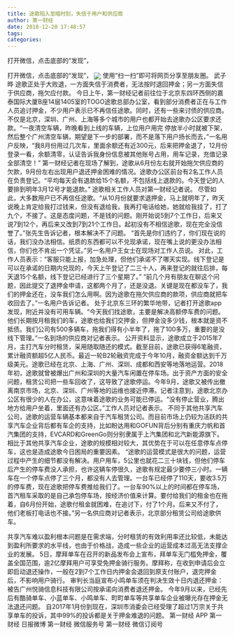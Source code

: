 ```yaml
---
title: 途歌陷入至暗时刻，失信于用户和供应商
author: 第一财经
date: 2018-12-20 17:48:57
tags: 
categories: 
---
```

打开微信，点击底部的“发现”，
<!-- more -->
打开微信，点击底部的“发现”，
<img align="center" border="0" src="https://imgcdn.yicai.com/uppics/images/2018/12/37850398fe77ff7b36bf771a507f06b1.jpg" />
使用“扫一扫”即可将网页分享至朋友圈。
武子晔
途歌正处于大败退，一方面失信于消费者，无法按时退回押金；另一方面失信于供应商，拖欠应付款。
今日上午，第一财经记者前往位于北京东四环西侧的嘉泰国际大厦B座14层1405室的TOGO途歌总部办公室，看到部分消费者正在与工作人员追讨押金，不少用户表示已不再信任途歌。同时，还有一些来讨债的供应商。
不仅是北京，深圳、广州、上海等多个城市的用户也都开始去途歌办公区要求还款。“一夜清空车辆，昨晚看到上线的车辆，上位用户用完 停放半小时就被下架，然后整个广州清空车辆，期望是下一步的部署，而不是落下用户扬长而去，”一名用户反映，“我8月份用过几次车，里面余额还有近300元，后来把押金退了，12月份登录一看，余额清零，认证告诉我身份信息被其他账号占用，用车记录，充值记录全部清空！”
第一财经记者在现场了解到，途歌从6月份左右就开始拖欠供应商的欠款，9月份左右出现用户退还押金困难的情况。途歌办公区前台有2名工作人员在负责登记。“平均每天会有退款给15个名额，不包括线上退款的。今天登记的人要排到明年3月12号才能退款。” 途歌相关工作人员对第一财经记者说。
尽管如此，大多数用户已不再信任途歌。“从10月份就要求退押金，马上就明年了，昨天说晚上肯定给我打过钱来，但没有退给我，我再打电话给她，她就给我挂了，打了九个，不接了。这是态度问题，不是钱的问题。刚开始说5到7个工作日，后来又说7到12个，再后来又改到7到21个工作日。起初没有不相信途歌，现在完全没信誉了。”张先生告诉记者，根本解决不了问题。
“首先是你们违约了，你们现在说的话，我们没办法相信。纸质的东西都可以不兑现承诺，现在嘴上说的更没办法相信，你们也不肯出一个凭证。”另一名用户王女士在现场对工作人员说。
对此，工作人员表示：“客服只能上报，加急处理，但他们承诺不了哪天实现。线下登记是可以在承诺的日期内兑现的，今天上午登记了二三十人，再来登记的就往后排，每天退15个名额，线下登记已经进行了三个星期了。”
“前几个月有朋友在聊这个问题，因此提交了退押金申请，这都两个月了，还是没退。关键是现在都没车了，我们的押金还在，没车我们怎么用啊。因为途歌在拖欠供应商的款项，供应商就把车收回去了。”一名用户告诉记者。
处于北京东三环的繁华地带，记者打开途歌app发现，附近并没有可用车辆。“今天我们找途歌，主要是解决高额停车费的问题。他们长期按月租我们的车，途歌也给我们交押金，但押金没多少钱，根本就是资不抵债。我们公司有500多辆车，拖我们得有小半年了，拖了100多万，重要的是没线下管理。”一名到场的供应商对记者表示。
公开资料显示，途歌成立于2015年7月，主打汽车分时租赁，采用随取随还的模式。截至目前，途歌已获得6笔融资，累计融资额超5亿人民币。最近一轮B2轮融资完成于今年10月，融资金额达到千万级美元。途歌已经在北京、上海、广州、深圳、成都和西安等地落地运营。2018年初，途歌就曾被爆出广州和深圳的大量汽车闲置在停车场。出于资产方面的安全问题，租赁公司把一些车回收了，这导致了途歌停运。今年9月，途歌又被传出撤离南京市场，北京、深圳、广州等地的运维也接近停滞。记者注意到，途歌北京办公区有很少的人在办公，这意味着途歌的业务可能已停运。“没有停止营业，腾出地方给用户坐着，里面还有办公区。”工作人员对记者表示。
不同于其他共享汽车公司，途歌的运营车辆基本都来自于汽车租赁公司。而目前市场上仍较为活跃的共享汽车企业背后都有车企的支持，比如盼达用和GOFUN背后分别有重庆力帆和首汽集团的支持，EVCARD和GreenGo则分别隶属于上汽集团和北汽新能源旗下。相比于其他共享汽车企业，途歌的规模相对较大，其优势在于可以在任意停车点停车，这也是造成途歌今日困局的重要因素。
“途歌的运营模式是很大的问题，运营过程中产生的细节都没有解决。用户用车，5公里也就花二三十块钱，但他们停车后产生的停车费没人承担，也许这辆车停很久，途歌有规定最少要停三小时。一辆车在一个停车点停了三个月，都没有人去管理。一台车已经停了110天，要收3.5万的停车费，现在途歌把停车费推给我们了。一台车90%以上的时间都在停车场，首汽租车采取的是自己承包停车场，按经济价值来计算。要付给我们的租金也在拖着，自6月份开始，途歌付租金就困难，在追讨下，付了1个月。后来又不付了，他们老板打电话也不接。”另一名供应商对记者表示，北京部分租赁公司给途歌供车。
 
 
 
共享汽车难以盈利根本问题是在需求端，分时租赁的有效利用率还比较低，未能达到盈利所要求的水平线，也由于价格战，造成一些企业的运营成本过高无法支撑企业的发展。
5日，摩拜单车在召开的新品发布会上宣布，拜单车无门槛免押金，覆盖全国范围，逾2亿摩拜用户可享受免押金骑行服务。摩拜称，在收到申请后会立即启动退还操作，一般在2到7个工作日内押金会退回到原支付账户，退完押金后，不影响用户骑行。
审判长当庭宣布小鸣单车须在判决生效十日内退还押金：被告广州悦骑信息科技有限公司按承诺向消费者退还押金。
今年9月以来，已经先后有酷骑单车、小蓝单车、小鸣单车、町町单车等共享单车企业被曝光存在押金无法退还问题。
自2017年1月份到现在，深圳市消委会已经受理了超过1万宗关于共享单车的投诉，其中99%的投诉都是关于押金难退的问题。
第一财经
APP
第一财经
日报微博
第一财经
微信服务号
第一财经
微信订阅号

